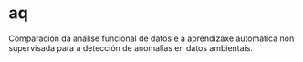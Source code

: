 # aq
 Comparación da análise funcional de datos e a aprendizaxe automática non supervisada para a detección de anomalías en datos ambientais.
